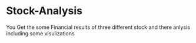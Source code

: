 # Stock-Analysis
You Get the some Financial results of three different stock and there anlysis including some visulizations  
